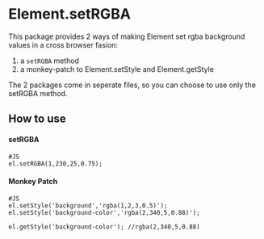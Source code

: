 Element.setRGBA
========
This package provides 2 ways of making Element set rgba background values in a cross browser fasion:

1. a `setRGBA` method
2. a monkey-patch to Element.setStyle and Element.getStyle

The 2 packages come in seperate files, so you can choose to use only the setRGBA method.


How to use
----------

#### setRGBA
    
    #JS
    el.setRGBA(1,230,25,0.75);
    
#### Monkey Patch

    #JS
    el.setStyle('background','rgba(1,2,3,0.5)');
    el.setStyle('background-color','rgba(2,340,5,0.88)');
    
    el.getStyle('background-color'); //rgba(2,340,5,0.88)